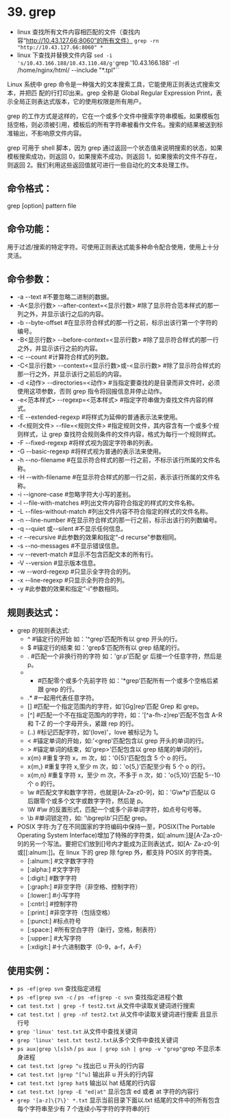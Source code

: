 # 39. grep

- linux 查找所有文件内容相匹配的文件（查找内容“http://10.43.127.66:8060”的所有文件）
  `grep -rn "http://10.43.127.66:8060" *`
- linux 下查找并替换文件内容
  `sed -i 's/10.43.166.188/10.43.110.48/g'`grep '10.43.166.188' -rl /home/nginx/html/ --include "\*.tpl"``

Linux 系统中 grep 命令是一种强大的文本搜索工具，它能使用正则表达式搜索文本，并把匹 配的行打印出来。grep 全称是 Global Regular Expression Print，表示全局正则表达式版本，它的使用权限是所有用户。

grep 的工作方式是这样的，它在一个或多个文件中搜索字符串模板。如果模板包括空格，则必须被引用，模板后的所有字符串被看作文件名。搜索的结果被送到标准输出，不影响原文件内容。

grep 可用于 shell 脚本，因为 grep 通过返回一个状态值来说明搜索的状态，如果模板搜索成功，则返回 0，如果搜索不成功，则返回 1，如果搜索的文件不存在，则返回 2。我们利用这些返回值就可进行一些自动化的文本处理工作。

## 命令格式：

grep [option] pattern file

## 命令功能：

用于过滤/搜索的特定字符。可使用正则表达式能多种命令配合使用，使用上十分灵活。

## 命令参数：

- -a --text #不要忽略二进制的数据。
- -A<显示行数> --after-context=<显示行数> #除了显示符合范本样式的那一列之外，并显示该行之后的内容。
- -b --byte-offset #在显示符合样式的那一行之前，标示出该行第一个字符的编号。
- -B<显示行数> --before-context=<显示行数> #除了显示符合样式的那一行之外，并显示该行之前的内容。
- -c --count #计算符合样式的列数。
- -C<显示行数> --context=<显示行数>或-<显示行数> #除了显示符合样式的那一行之外，并显示该行之前后的内容。
- -d <动作> --directories=<动作> #当指定要查找的是目录而非文件时，必须使用这项参数，否则 grep 指令将回报信息并停止动作。
- -e<范本样式> --regexp=<范本样式> #指定字符串做为查找文件内容的样式。
- -E --extended-regexp #将样式为延伸的普通表示法来使用。
- -f<规则文件> --file=<规则文件> #指定规则文件，其内容含有一个或多个规则样式，让 grep 查找符合规则条件的文件内容，格式为每行一个规则样式。
- -F --fixed-regexp #将样式视为固定字符串的列表。
- -G --basic-regexp #将样式视为普通的表示法来使用。
- -h --no-filename #在显示符合样式的那一行之前，不标示该行所属的文件名称。
- -H --with-filename #在显示符合样式的那一行之前，表示该行所属的文件名称。
- -i --ignore-case #忽略字符大小写的差别。
- -l --file-with-matches #列出文件内容符合指定的样式的文件名称。
- -L --files-without-match #列出文件内容不符合指定的样式的文件名称。
- -n --line-number #在显示符合样式的那一行之前，标示出该行的列数编号。
- -q --quiet 或--silent #不显示任何信息。
- -r --recursive #此参数的效果和指定“-d recurse”参数相同。
- -s --no-messages #不显示错误信息。
- -v --revert-match #显示不包含匹配文本的所有行。
- -V --version #显示版本信息。
- -w --word-regexp #只显示全字符合的列。
- -x --line-regexp #只显示全列符合的列。
- -y #此参数的效果和指定“-i”参数相同。

## 规则表达式：

- grep 的规则表达式:
  - ^ #锚定行的开始 如：'^grep'匹配所有以 grep 开头的行。
  - $  #锚定行的结束 如：'grep$'匹配所有以 grep 结尾的行。
  - . #匹配一个非换行符的字符 如：'gr.p'匹配 gr 后接一个任意字符，然后是 p。
  - - #匹配零个或多个先前字符 如：'\*grep'匹配所有一个或多个空格后紧跟 grep 的行。
  - .\* #一起用代表任意字符。
  - [] #匹配一个指定范围内的字符，如'[Gg]rep'匹配 Grep 和 grep。
  - [^] #匹配一个不在指定范围内的字符，如：'[^a-fh-z]rep'匹配不包含 A-R 和 T-Z 的一个字母开头，紧跟 rep 的行。
  - \(..\) #标记匹配字符，如'\(love\)'，love 被标记为 1。
  - \< #锚定单词的开始，如:'\<grep'匹配包含以 grep 开头的单词的行。
  - \> #锚定单词的结束，如'grep\>'匹配包含以 grep 结尾的单词的行。
  - x\{m\} #重复字符 x，m 次，如：'0\{5\}'匹配包含 5 个 o 的行。
  - x\{m,\} #重复字符 x,至少 m 次，如：'o\{5,\}'匹配至少有 5 个 o 的行。
  - x\{m,n\} #重复字符 x，至少 m 次，不多于 n 次，如：'o\{5,10\}'匹配 5--10 个 o 的行。
  - \w #匹配文字和数字字符，也就是[A-Za-z0-9]，如：'G\w\*p'匹配以 G 后跟零个或多个文字或数字字符，然后是 p。
  - \W #\w 的反置形式，匹配一个或多个非单词字符，如点号句号等。
  - \b #单词锁定符，如: '\bgrep\b'只匹配 grep。
- POSIX 字符:为了在不同国家的字符编码中保持一至，POSIX(The Portable Operating System Interface)增加了特殊的字符类，如[:alnum:]是[A-Za-z0-9]的另一个写法。要把它们放到[]号内才能成为正则表达式，如[A- Za-z0-9]或[[:alnum:]]。在 linux 下的 grep 除 fgrep 外，都支持 POSIX 的字符类。
  - [:alnum:] #文字数字字符
  - [:alpha:] #文字字符
  - [:digit:] #数字字符
  - [:graph:] #非空字符（非空格、控制字符）
  - [:lower:] #小写字符
  - [:cntrl:] #控制字符
  - [:print:] #非空字符（包括空格）
  - [:punct:] #标点符号
  - [:space:] #所有空白字符（新行，空格，制表符）
  - [:upper:] #大写字符
  - [:xdigit:] #十六进制数字（0-9，a-f，A-F）

## 使用实例：

- `ps -ef|grep svn` 查找指定进程
- `ps -ef|grep svn -c` / `ps -ef|grep -c svn` 查找指定进程个数
- `cat test.txt | grep -f test2.txt` 从文件中读取关键词进行搜索
- `cat test.txt | grep -nf test2.txt` 从文件中读取关键词进行搜索 且显示行号
- `grep 'linux' test.txt` 从文件中查找关键词
- `grep 'linux' test.txt test2.txt`从多个文件中查找关键词
- `ps aux|grep \[s]sh` / `ps aux | grep ssh | grep -v "grep"`grep 不显示本身进程
- `cat test.txt |grep ^u` 找出已 u 开头的行内容
- `cat test.txt |grep ^[^u]` 输出非 u 开头的行内容
- `cat test.txt |grep hat$` 输出以 hat 结尾的行内容
- `cat test.txt |grep -E "ed|at"` 显示包含 ed 或者 at 字符的内容行
- `grep '[a-z]\{7\}' *.txt` 显示当前目录下面以.txt 结尾的文件中的所有包含每个字符串至少有 7 个连续小写字符的字符串的行
